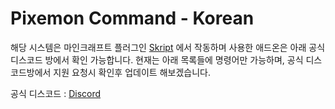 # Pixemon Command - Korean

해당 시스템은 마인크래프트 플러그인 [Skript](https://github.com/SkriptLang/Skript) 에서 작동하며 사용한 애드온은 아래 공식 디스코드 방에서 확인 가능합니다.
현재는 아래 목록들에 명령어만 가능하며, 공식 디스코드방에서 지원 요청시 확인후 업데이트 해보겠습니다.



공식 디스코드 : [Discord](https://discord.gg/CpXJpu3mpE) 
